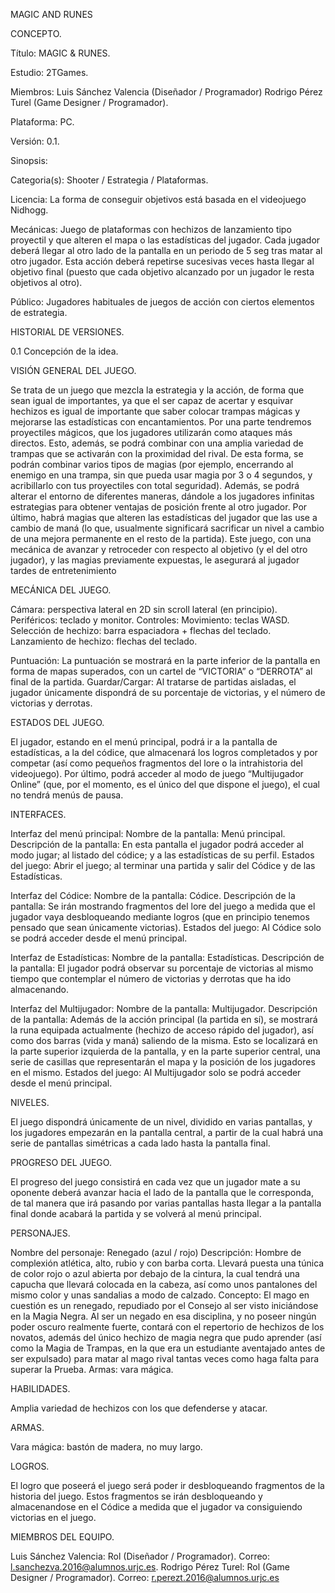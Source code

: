 MAGIC AND RUNES

CONCEPTO.

Título: MAGIC & RUNES.

Estudio: 2TGames.

Miembros: Luis Sánchez Valencia (Diseñador / Programador) 
 	      Rodrigo Pérez Turel (Game Designer / Programador).

Plataforma: PC.

Versión: 0.1.

Sinopsis: 

Categoria(s): Shooter / Estrategia / Plataformas.

Licencia: La forma de conseguir objetivos está basada en el videojuego Nidhogg.

Mecánicas: Juego de plataformas con hechizos de lanzamiento tipo proyectil y que alteren el mapa o las estadísticas del jugador. Cada jugador deberá llegar al otro lado de la pantalla en un periodo de 5 seg tras matar al otro jugador. Esta acción deberá repetirse sucesivas veces hasta llegar al objetivo final  (puesto que cada objetivo alcanzado por un jugador le resta objetivos al otro).

Público: Jugadores habituales de juegos de acción con ciertos elementos de estrategia.

HISTORIAL DE VERSIONES.

0.1 Concepción de la idea.

VISIÓN GENERAL DEL JUEGO.

Se trata de un juego que mezcla la estrategia y la acción, de forma que sean igual de importantes, ya que el ser capaz de acertar y esquivar hechizos es igual de importante que saber colocar trampas mágicas y mejorarse las estadísticas con encantamientos.
Por una parte tendremos proyectiles mágicos, que los jugadores utilizarán como ataques más directos. Esto, además, se podrá combinar con una amplia variedad de trampas que se activarán con la proximidad del rival. De esta forma, se podrán combinar varios tipos de magias (por ejemplo, encerrando al enemigo en una trampa, sin que pueda usar magia por 3 o 4 segundos, y acribillarlo con tus proyectiles con total seguridad). Además, se podrá alterar el entorno de diferentes maneras, dándole a los jugadores infinitas estrategias para obtener ventajas de posición frente al otro jugador. Por último, habrá magias que alteren las estadísticas del jugador que las use a cambio de maná (lo que, usualmente significará sacrificar un nivel a cambio de una mejora permanente en el resto de la partida).
Este juego, con una mecánica de avanzar y retroceder con respecto al objetivo (y el del otro jugador), y las magias previamente expuestas, le asegurará al jugador tardes de entretenimiento 

MECÁNICA DEL JUEGO.

Cámara: perspectiva lateral en 2D sin scroll lateral (en principio).
Periféricos: teclado y monitor.
Controles: 
	Movimiento: teclas WASD.
	Selección de hechizo: barra espaciadora + flechas del teclado.
	Lanzamiento de hechizo: flechas del teclado.
	
Puntuación: La puntuación se mostrará en la parte inferior de la pantalla en forma de mapas superados, con un cartel de “VICTORIA” o “DERROTA” al final de la partida.
Guardar/Cargar: Al tratarse de partidas aisladas, el jugador únicamente dispondrá de su porcentaje de victorias, y el número de victorias y derrotas.

ESTADOS DEL JUEGO.

El jugador, estando en el menú principal, podrá ir a la pantalla de estadísticas, a la del códice, que almacenará los logros completados y por competar (así como pequeños fragmentos del lore o la intrahistoria del videojuego). Por último, podrá acceder al modo de juego “Multijugador Online” (que, por el momento, es el único del que dispone el juego), el cual no tendrá menús de pausa.


INTERFACES.

Interfaz del menú principal:
	Nombre de la pantalla: Menú principal.
	Descripción de la pantalla: En esta pantalla el jugador podrá acceder al modo jugar; al listado del códice; y a las estadísticas 	de su perfil.
	Estados del juego: Abrir el juego; al terminar una partida y salir del Códice y de las Estadísticas.

Interfaz del Códice:
	Nombre de la pantalla: Códice.
	Descripción de la pantalla: Se irán mostrando fragmentos del lore del juego a medida que el jugador vaya desbloqueando mediante 	logros (que en principio tenemos pensado que sean únicamente victorias).
	Estados del juego: Al Códice solo se podrá acceder desde el menú principal.

Interfaz de Estadísticas:
	Nombre de la pantalla: Estadísticas.
	Descripción de la pantalla: El jugador podrá observar su porcentaje de victorias al mismo tiempo que contemplar el número de 		victorias y derrotas que ha ido almacenando.

Interfaz del Multijugador:
	Nombre de la pantalla: Multijugador.
	Descripción de la pantalla: Además de la acción principal (la partida en sí), se mostrará la runa equipada actualmente (hechizo 	de acceso rápido del jugador), así como dos barras (vida y maná) saliendo de la misma. Esto se localizará en la parte superior 		izquierda de la pantalla, y en la parte superior central, una serie de casillas que representarán el mapa y la posición de los 		jugadores en el mismo.
	Estados del juego: Al Multijugador solo se podrá acceder desde el menú principal.


NIVELES.

El juego dispondrá únicamente de un nivel, dividido en varias pantallas, y los jugadores empezarán en la pantalla central, a partir de la cual habrá una serie de pantallas simétricas a cada lado hasta la pantalla final.

PROGRESO DEL JUEGO.

El progreso del juego consistirá en cada vez que un jugador mate a su oponente deberá avanzar hacia el lado de la pantalla que le corresponda, de tal manera que irá pasando por varias pantallas hasta llegar a la pantalla final donde acabará la partida y se volverá al menú principal.


PERSONAJES.

Nombre del personaje: Renegado (azul / rojo)
Descripción: Hombre de complexión atlética, alto, rubio y con barba corta. Llevará puesta una túnica de color rojo o azul abierta por debajo de la cintura, la cual tendrá una capucha que llevará colocada en la cabeza, así como unos pantalones del mismo color y unas sandalias a modo de calzado.
Concepto: El mago en cuestión es un renegado, repudiado por el Consejo al ser visto iniciándose en la Magia Negra. Al ser un negado en esa disciplina, y no poseer ningún poder oscuro realmente fuerte, contará con el repertorio de hechizos de los novatos, además del único hechizo de magia negra que pudo aprender (así como la Magia de Trampas, en la que era un estudiante aventajado antes de ser expulsado) para matar al mago rival tantas veces como haga falta para superar la Prueba.
Armas: vara mágica.

HABILIDADES.

Amplia variedad de hechizos con los que defenderse y atacar.

ARMAS.

Vara mágica: bastón de madera, no muy largo.

LOGROS.

El logro que poseerá el juego será poder ir desbloqueando fragmentos de la historia del juego. Estos fragmentos se irán desbloqueando y almacenandose en el Códice a medida que el jugador va consiguiendo victorias en el juego.

MIEMBROS DEL EQUIPO.

Luis Sánchez Valencia: Rol (Diseñador / Programador). 
Correo: l.sanchezva.2016@alumnos.urjc.es.
Rodrigo Pérez Turel: Rol (Game Designer / Programador). 
Correo: r.perezt.2016@alumnos.urjc.es

